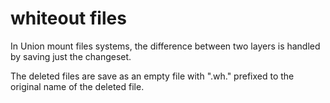 # whiteout files

In Union mount files systems, the difference between two layers is handled by saving just the changeset.

The deleted files are save as an empty file with ".wh." prefixed to the original name of the deleted file.





